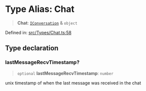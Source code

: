 # Type Alias: Chat

> **Chat**: [`IConversation`](../namespaces/proto/interfaces/IConversation.md) & `object`

Defined in: [src/Types/Chat.ts:58](https://github.com/Fokusdotid/bail/blob/dad8cbc7bd41e0c17126095b0fc017b92c3d85cf/src/Types/Chat.ts#L58)

## Type declaration

### lastMessageRecvTimestamp?

> `optional` **lastMessageRecvTimestamp**: `number`

unix timestamp of when the last message was received in the chat
